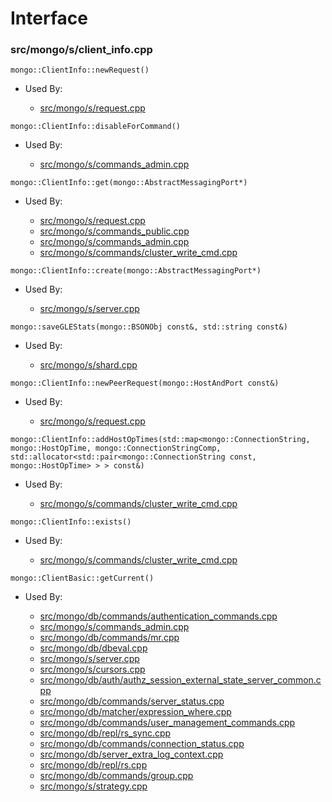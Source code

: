
# Interface

### src/mongo/s/client\_info.cpp

<div></div>

    mongo::ClientInfo::newRequest()

- Used By:

    - [src/mongo/s/request.cpp](../../../sharding)

<div></div>

    mongo::ClientInfo::disableForCommand()

- Used By:

    - [src/mongo/s/commands\_admin.cpp](../../../sharding)

<div></div>

    mongo::ClientInfo::get(mongo::AbstractMessagingPort*)

- Used By:

    - [src/mongo/s/request.cpp](../../../sharding)
    - [src/mongo/s/commands\_public.cpp](../../../sharding)
    - [src/mongo/s/commands\_admin.cpp](../../../sharding)
    - [src/mongo/s/commands/cluster\_write\_cmd.cpp](../../../wire\_protocol\_write\_commands)

<div></div>

    mongo::ClientInfo::create(mongo::AbstractMessagingPort*)

- Used By:

    - [src/mongo/s/server.cpp](../../../mongos\_and\_mongod\_mains)

<div></div>

    mongo::saveGLEStats(mongo::BSONObj const&, std::string const&)

- Used By:

    - [src/mongo/s/shard.cpp](../../../sharding)

<div></div>

    mongo::ClientInfo::newPeerRequest(mongo::HostAndPort const&)

- Used By:

    - [src/mongo/s/request.cpp](../../../sharding)

<div></div>

    mongo::ClientInfo::addHostOpTimes(std::map<mongo::ConnectionString, mongo::HostOpTime, mongo::ConnectionStringComp, std::allocator<std::pair<mongo::ConnectionString const, mongo::HostOpTime> > > const&)

- Used By:

    - [src/mongo/s/commands/cluster\_write\_cmd.cpp](../../../wire\_protocol\_write\_commands)

<div></div>

    mongo::ClientInfo::exists()

- Used By:

    - [src/mongo/s/commands/cluster\_write\_cmd.cpp](../../../wire\_protocol\_write\_commands)

<div></div>

    mongo::ClientBasic::getCurrent()

- Used By:

    - [src/mongo/db/commands/authentication\_commands.cpp](../../../authentication)
    - [src/mongo/s/commands\_admin.cpp](../../../sharding)
    - [src/mongo/db/commands/mr.cpp](../../../database\_commands)
    - [src/mongo/db/dbeval.cpp](../../../database\_commands)
    - [src/mongo/s/server.cpp](../../../mongos\_and\_mongod\_mains)
    - [src/mongo/s/cursors.cpp](../../../sharding)
    - [src/mongo/db/auth/authz\_session\_external\_state\_server\_common.cpp](../../../authorization)
    - [src/mongo/db/commands/server\_status.cpp](../../../database\_commands)
    - [src/mongo/db/matcher/expression\_where.cpp](../../../core\_query\_system)
    - [src/mongo/db/commands/user\_management\_commands.cpp](../../../authorization)
    - [src/mongo/db/repl/rs\_sync.cpp](../../../replication)
    - [src/mongo/db/commands/connection\_status.cpp](../../../database\_commands)
    - [src/mongo/db/server\_extra\_log\_context.cpp](../../../logging\_system)
    - [src/mongo/db/repl/rs.cpp](../../../replication)
    - [src/mongo/db/commands/group.cpp](../../../database\_commands)
    - [src/mongo/s/strategy.cpp](../../../sharding)

